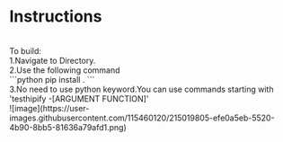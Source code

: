 <h1>Instructions</h1><br>
To build:<br>
1.Navigate to Directory.<br>
2.Use the following command<br>
```python
pip install .
```
<br>
3.No need to use python keyword.You can use commands starting with 'testhipify -[ARGUMENT FUNCTION]'<br>
![image](https://user-images.githubusercontent.com/115460120/215019805-efe0a5eb-5520-4b90-8bb5-81636a79afd1.png)
